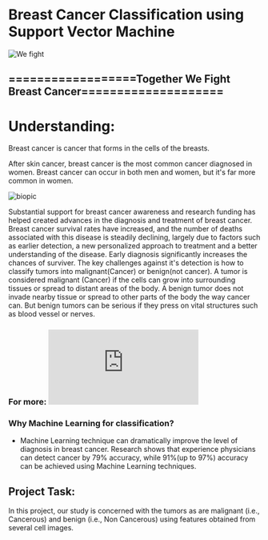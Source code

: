 # Breast Cancer Classification using Support Vector Machine

![We fight](https://www.legacycommunityhealth.org/wp-content/uploads/2018/10/breast-cancer-pink-ribbon-1.png)

## ==================Together We Fight Breast Cancer====================

# Understanding:
Breast cancer is cancer that forms in the cells of the breasts.

After skin cancer, breast cancer is the most common cancer diagnosed in women. Breast cancer can occur in both men and women, but it's far more common in women.

![biopic](https://www.mayoclinic.org/-/media/kcms/gbs/patient-consumer/images/2013/11/15/17/39/ds00328_-ds00982_-ds000983_-ds01063_-ds01070_-hq00348_im01880_r7_breastthu_jpg.png)

Substantial support for breast cancer awareness and research funding has helped created advances in the diagnosis and treatment of breast cancer. Breast cancer survival rates have increased, and the number of deaths associated with this disease is steadily declining, largely due to factors such as earlier detection, a new personalized approach to treatment and a better understanding of the disease.
Early diagnosis significantly increases the chances of surviver. The key challenges against it's detection is how to classify tumors into malignant(Cancer) or benign(not cancer). A tumor is considered malignant (Cancer) if the cells can grow into surrounding tissues or spread to distant areas of the body. A benign tumor does not invade nearby tissue or spread to other parts of the body the way cancer can. But benign tumors can be serious if they press on vital structures such as blood vessel or nerves.

### For more: ![Breast Cancer](https://www.cancer.org/cancer/breast-cancer/about/what-is-breast-cancer.html)

### Why Machine Learning for classification?
* Machine Learning technique can dramatically improve the level of diagnosis in breast cancer. Research shows that experience physicians can detect cancer by 79% accuracy, while 91%(up to 97%) accuracy can be achieved using Machine Learning techniques.

## Project Task:
In this project, our study is concerned with the tumors as are malignant (i.e., Cancerous) and benign (i.e., Non Cancerous) using features obtained from several cell images.





